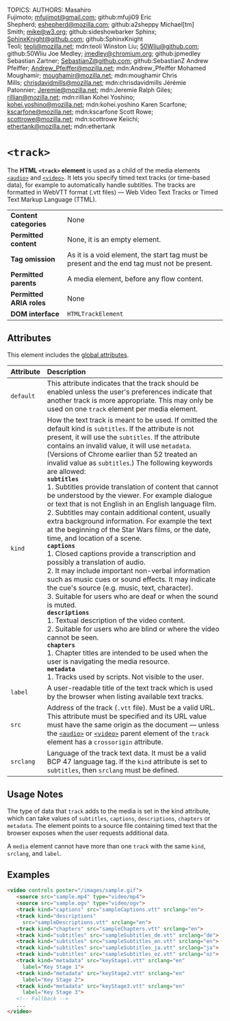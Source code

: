 TOPICS: <track>
AUTHORS: Masahiro Fujimoto; mfujimot@gmail.com; github:mfuji09
         Eric Shepherd; eshepherd@mozilla.com; github:a2sheppy
         Michael[tm] Smith; mike@w3.org; github:sideshowbarker
         Sphinx; SphinxKnight@github.com; github:SphinxKnight
         Teoli; teoli@mozilla.net; mdn:teoli
         Winston Liu; 50Wliu@github.com; github:50Wliu
         Joe Medley; jmedley@chromium.org; github:jpmedley
         Sebastian Zartner; SebastianZ@github.com; github:SebastianZ
         Andrew Pfeiffer; Andrew_Pfeiffer@mozilla.net; mdn:Andrew_Pfeiffer
         Mohamed Moughamir; moughamir@mozilla.net; mdn:moughamir
         Chris Mills; chrisdavidmills@mozilla.net; mdn:chrisdavidmills
         Jérémie Patonnier; Jeremie@mozilla.net; mdn:Jeremie
         Ralph Giles; rillian@mozilla.net; mdn:rillian
         Kohei Yoshino; kohei.yoshino@mozilla.net; mdn:kohei.yoshino
         Karen Scarfone; kscarfone@mozilla.net; mdn:kscarfone
         Scott Rowe; scottrowe@mozilla.net; mdn:scottrowe
         Keiichi; ethertank@mozilla.net; mdn:ethertank

# `<track>`

The **HTML `<track>` element** is used as a child of the media elements [`<audio>`](/en/webfrontend/<audio>)
and [`<video>`](/en/webfrontend/<video>). It lets you specify timed text tracks (or time-based data),
for example to automatically handle subtitles. The tracks are formatted in WebVTT format
(.vtt files) — Web Video Text Tracks or Timed Text Markup Language (TTML).

|  |  |
| :-- | :-- |
| **Content categories** | None |
| **Permitted content** | None, it is an empty element.|
| **Tag omission** | As it is a void element, the start tag must be present and the end tag must not be present.|
| **Permitted parents** | A media element, before any flow content.|
| **Permitted ARIA roles** | None |
| **DOM interface** | `HTMLTrackElement` |

## Attributes

This element includes the [global attributes](https://wiki.developer.mozilla.org/en-US/docs/HTML/Global_attributes).

| Attribute | Description |
| :-- | :-- |
| `default` | This attribute indicates that the track should be enabled unless the user's preferences indicate that another track is more appropriate. This may only be used on one `track` element per media element.
| `kind` | How the text track is meant to be used. If omitted the default kind is `subtitles`. If the attribute is not present, it will use the `subtitles`. If the attribute contains an invalid value, it will use `metadata`. (Versions of Chrome earlier than 52 treated an invalid value as `subtitles`.) The following keywords are allowed:<br>**`subtitles`**<br>1. Subtitles provide translation of content that cannot be understood by the viewer. For example dialogue or text that is not English in an English language film.<br>2. Subtitles may contain additional content, usually extra background information. For example the text at the beginning of the Star Wars films, or the date, time, and location of a scene.<br>**`captions`**<br>1. Closed captions provide a transcription and possibly a translation of audio.<br>2. It may include important non-verbal information such as music cues or sound effects. It may indicate the cue's source (e.g. music, text, character).<br>3. Suitable for users who are deaf or when the sound is muted.<br>**`descriptions`**<br>1. Textual description of the video content.<br>2. Suitable for users who are blind or where the video cannot be seen.<br>**`chapters`**<br>1. Chapter titles are intended to be used when the user is navigating the media resource.<br>**`metadata`**<br>1. Tracks used by scripts. Not visible to the user.
| `label` | A user-readable title of the text track which is used by the browser when listing available text tracks.
| `src` | Address of the track (`.vtt` file). Must be a valid URL. This attribute must be specified and its URL value must have the same origin as the document — unless the [`<audio>`](/en/webfrontend/<audio>) or [`<video>`](/en/webfrontend/<video>) parent element of the `track` element has a `crossorigin` attribute.
| `srclang` | Language of the track text data. It must be a valid BCP 47 language tag. If the `kind` attribute is set to `subtitles`, then `srclang` must be defined.

## Usage Notes

The type of data that `track` adds to the media is set in the kind attribute, which can take values
of `subtitles`, `captions`, `descriptions`, `chapters` or `metadata`. The element points to a source
file containing timed text that the browser exposes when the user requests additional data.

A `media` element cannot have more than one `track` with the same `kind`, `srclang`, and `label`.

## Examples

```html
<video controls poster="/images/sample.gif">
   <source src="sample.mp4" type="video/mp4">
   <source src="sample.ogv" type="video/ogv">
   <track kind="captions" src="sampleCaptions.vtt" srclang="en">
   <track kind="descriptions"
     src="sampleDescriptions.vtt" srclang="en">
   <track kind="chapters" src="sampleChapters.vtt" srclang="en">
   <track kind="subtitles" src="sampleSubtitles_de.vtt" srclang="de">
   <track kind="subtitles" src="sampleSubtitles_en.vtt" srclang="en">
   <track kind="subtitles" src="sampleSubtitles_ja.vtt" srclang="ja">
   <track kind="subtitles" src="sampleSubtitles_oz.vtt" srclang="oz">
   <track kind="metadata" src="keyStage1.vtt" srclang="en"
     label="Key Stage 1">
   <track kind="metadata" src="keyStage2.vtt" srclang="en"
     label="Key Stage 2">
   <track kind="metadata" src="keyStage3.vtt" srclang="en"
     label="Key Stage 3">
   <!-- Fallback -->
   ...
</video>
```
